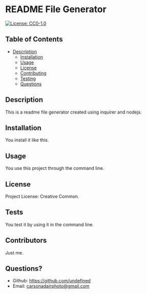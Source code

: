 # README File Generator
[![License: CC0-1.0](https://img.shields.io/badge/License-CC0_1.0-lightgrey.svg)](http://creativecommons.org/publicdomain/zero/1.0/)
## Table of Contents
- [Description](#description)
  - [Installation](#installation)
  - [Usage](#usage)
  - [License](#license)
  - [Contributing](#how-to-contribute)
  - [Testing](#tests)
  - [Questions](#questions)
## Description
This is a readme file generator created using inquirer and nodejs.
## Installation
You install it like this.
## Usage 
You use this project through the command line.
## License
Project License: Creative Common.
## Tests
You test it by using it in the command line.
## Contributors
Just me.
## Questions?
* Github: https://github.com/undefined
* Email: carsonadairphoto@gmail.com
